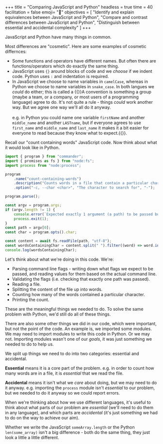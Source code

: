 +++
title = "Comparing JavaScript and Python"
headless = true
time = 40
facilitation = false
emoji= "📖"
objectives = [
    "Identify and explain equivalences between JavaScript and Python",
    "Compare and contrast differences between JavaScript and Python",
    "Distinguish between essential and accidental complexity"
]
+++

JavaScript and Python have many things in common.

Most differences are "cosmetic". Here are some examples of cosmetic differnces:
* Some functions and operators have different names. But often there are functions/operators which do exactly the same thing.
* JavaScript uses `{}` around blocks of code and we _choose_ if we indent code. Python uses `:` and indentation is required.
* In JavaScript we choose to name variables in `camelCase`, whereas in Python we choose to name variables in `snake_case`. In both langues we _could_ do either; this is called a {{<tooltip title="convention">}}A convention is something a group (maybe a team, or a company, or most users of a programming language) agree to do. It's not quite a rule - things _could_ work another way. But we agree one way we'll all do it anyway.<br /><br />e.g. in Python you could name one variable `firstName` and another `middle_name` and another `LASTname`, but if everyone agrees to use `first_name` and `middle_name` and `last_name` it makes it a bit easier for everyone to read because they know what to expect.{{</tooltip>}}.

Recall our "count containing words" JavaScript code. Now think about what it would look like in Python.

```js
import { program } from "commander";
import { promises as fs } from "node:fs";
import process from "node:process";

program
    .name("count-containing-words")
    .description("Counts words in a file that contain a particular character")
    .option("-c, --char <char>", "The character to search for", "-");

program.parse();

const argv = program.args;
if (argv.length != 1) {
    console.error(`Expected exactly 1 argument (a path) to be passed but got ${argv.length}.`);
    process.exit(1);
}
const path = argv[0];
const char = program.opts().char;

const content = await fs.readFile(path, "utf-8");
const wordsContainingChar = content.split(" ").filter((word) => word.indexOf(char) > -1).length;
console.log(wordsContainingChar);
```

Let's think about what we're doing in this code. We're:
* Parsing command line flags - writing down what flags we expect to be passed, and reading values for them based on the actual command line.
* Validating the flags (i.e. checking that exactly one path was passed).
* Reading a file.
* Splitting the content of the file up into words.
* Counting how many of the words contained a particular character.
* Printing the count.

These are the meaningful things we needed to do. To solve the same problem with Python, we'd still do all of these things.

There are also some other things we did in our code, which were important, but not the point of the code. An example is, we imported some modules. We may need to import modules to write this code in Python. Or we may not. Importing modules wasn't one of our _goals_, it was just something we needed to do to help us.

We split up things we need to do into two categories: essential and accidental.

**Essential** means it is a core part of the problem. e.g. in order to count how many words are in a file, it is _essential_ that we read the file.

**Accidental** means it isn't what we _care_ about doing, but we may need to do it anyway. e.g. importing the `process` module isn't _essential_ to our problem, but we needed to do it anyway so we could report errors.

When we're thinking about how we use different languages, it's useful to think about what parts of our problem are _essential_ (we'll need to do them in any language), and which parts are _accidental_ (it's just something we had to do on the way to achieve our aim).

Whether we write the JavaScript `someArray.length` or the Python `len(some_array)` isn't a big difference - both do the same thing, they just look a little a little different.
